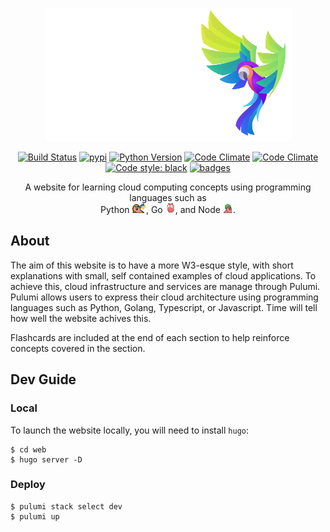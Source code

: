 <p align="center">
  <img alt="Tech Squawks" src="./images/logo.svg">
</p>
<p align="center">
  <a href="https://travis-ci.com/MichaelStott/KivMob"><img alt="Build Status" src="https://travis-ci.com/MichaelStott/KivMob.svg?branch=master"></a>
  <a href="https://badge.fury.io/py/kivmob"><img alt="pypi" src="https://badge.fury.io/py/kivmob.svg"></a>
  <a href="https://www.python.org/downloads/release/python-270/"><img alt="Python Version" src="https://img.shields.io/badge/python-3.0-green.svg"></a>
  <a href="https://pepy.tech/project/kivmob"><img alt="Code Climate" src="https://pepy.tech/badge/kivmob"></a>
  <a href="https://codeclimate.com/github/MichaelStott/KivMob/maintainability"><img alt="Code Climate" src="https://api.codeclimate.com/v1/badges/add8cd9bd9600d898b79/maintainability"></a>
  <a href="https://github.com/python/black"><img alt="Code style: black" src="https://img.shields.io/badge/code%20style-black-000000.svg"></a>
  <a href="http://kivmob.com"><img alt="badges" src="https://img.shields.io/static/v1?label=badges&message=yes&color=blue"/></a>
</p>

<p align="center">
A website for learning cloud computing concepts using programming languages such as<br/>Python <img  height="16" alt="Tech Squawks" src="./images/pythonparrot.gif">, Go <img  height="16" alt="Tech Squawks" src="./images/partygopher.gif">, and Node <img   height="16" alt="Tech Squawks" src="./images/nodeparrot.gif">.
</p>

## About

The aim of this website is to have a more W3-esque style, with short explanations with small, self contained 
examples of cloud applications. To achieve this, cloud infrastructure and services are manage through Pulumi. Pulumi allows users to
express their cloud architecture using programming languages such as Python, Golang, Typescript, or Javascript. Time will tell how well 
the website achives this.

Flashcards are included at the end of each section to help reinforce concepts covered in the section.

## Dev Guide

### Local

To launch the website locally, you will need to install `hugo`:

```
$ cd web
$ hugo server -D
```

### Deploy

```
$ pulumi stack select dev
$ pulumi up
```
